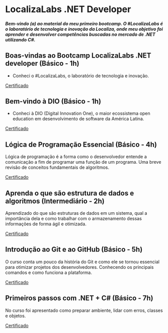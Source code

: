 # LocalizaLabs .NET Developer

##### Bem-vindo (a) ao material do meu primeiro bootcamp. O #LocalizaLabs é o laboratório de tecnologia e inovação da Localiza, onde meu objetivo foi aprender e desenvolver competências buscadas no mercado de .NET utilizando C#.

## Boas-vindas ao Bootcamp LocalizaLabs .NET developer (Básico - 1h)

- Conheci o #LocalizaLabs, o laboratório de tecnologia e inovação.

[Certificado](https://github.com/wolmararaujo/portfolio/blob/main/Bootcamp-Localiza/90E0AAB5.pdf)

## Bem-vindo à DIO (Básico - 1h)

- Conheci à DIO (Digital Innovation One), o maior ecossistema open education em desenvolvimento de software da América Latina.

[Certificado](https://github.com/wolmararaujo/portfolio/blob/main/Bootcamp-Localiza/80AD46F6.pdf)

## Lógica de Programação Essencial (Básico - 4h)

Lógica de programação é a forma como o desenvolvedor entende a comunicação a fim de programar uma função de um programa.  Uma breve revisão de conceitos fundamentais de algoritmos.

[Certificado](https://github.com/wolmararaujo/portfolio/blob/main/Bootcamp-Localiza/58EC7EB3.pdf)

## Aprenda o que são estrutura de dados e algoritmos (Intermediário - 2h)

Aprendizado do que são estruturas de dados em um sistema, qual a importância dela e como trabalhar com o armazenamento dessas informações de forma ágil e otimizada.

[Certificado](https://github.com/wolmararaujo/portfolio/blob/main/Bootcamp-Localiza/E89E1784.pdf)

## Introdução ao Git e ao GitHub (Básico - 5h)

O curso conta um pouco da história do Git e como ele se tornou essencial para otimizar projetos dos desenvolvedores. Conhecendo os principais comandos e como funciona a plataforma.

[Certificado](https://github.com/wolmararaujo/portfolio/blob/main/Bootcamp-Localiza/C0C61F6E.pdf)

## Primeiros passos com .NET + C# (Básico - 7h)

No curso foi apresentado como preparar ambiente, lidar com erros, classes e objetos.

[Certificado](https://hermes.digitalinnovation.one/certificates/4D034047.pdf)
